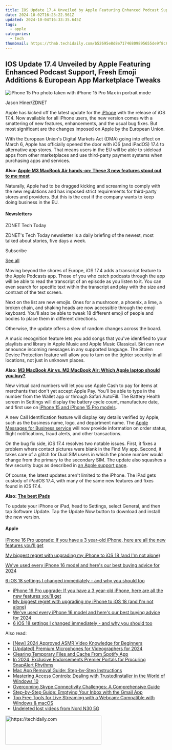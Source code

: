 ```yaml
---
title: IOS Update 17.4 Unveiled by Apple Featuring Enhanced Podcast Support, Fresh Emoji Additions & European App Marketplace Tweaks
date: 2024-10-02T16:23:22.561Z
updated: 2024-10-04T16:33:35.645Z
tags:
  - apple
categories:
  - tech
thumbnail: https://thmb.techidaily.com/b52695e8d8e71746809895655de9f8c6acd7b0659cd0b84f4316b6b432fb112c.jpg
---
```


## IOS Update 17.4 Unveiled by Apple Featuring Enhanced Podcast Support, Fresh Emoji Additions & European App Marketplace Tweaks

![iPhone 15 Pro photo taken with iPhone 15 Pro Max in portrait mode](https://www.zdnet.com/a/img/resize/cbb6e06548207ca48ddc17f21c5a95be254f99ba/2023/10/05/c175a0e5-2ef1-400f-b90b-8dd3cf353de4/img-1927.jpg?auto=webp&width=1280)

Jason Hiner/ZDNET

Apple has kicked off the latest update for the [iPhone](https://www.zdnet.com/article/best-iphone/) with the release of iOS 17.4\. Now available for all iPhone users, the new version comes with a smattering of new features, enhancements, and the usual bug fixes. But most significant are the changes imposed on Apple by the European Union.

With the European Union's Digital Markets Act (DMA) going into effect on March 6, Apple has officially opened the door with iOS (and iPadOS) 17.4 to alternative app stores. That means users in the EU will be able to sideload apps from other marketplaces and use third-party payment systems when purchasing apps and services.

**Also: [Apple M3 MacBook Air hands-on: These 3 new features stood out to me most](https://www.zdnet.com/article/apple-m3-macbook-air-hands-on-these-3-new-features-stood-out-to-me-most/)**

Naturally, Apple had to be dragged kicking and screaming to comply with the new regulations and has imposed strict requirements for third-party stores and providers. But this is the cost if the company wants to keep doing business in the EU.

#### Newsletters

ZDNET Tech Today

ZDNET's Tech Today newsletter is a daily briefing of the newest, most talked about stories, five days a week.

 Subscribe

[See all](https://www.zdnet.com/newsletters/)

Moving beyond the shores of Europe, iOS 17.4 adds a transcript feature to the Apple Podcasts app. Those of you who catch podcasts through the app will be able to read the transcript of an episode as you listen to it. You can even search for specific text within the transcript and play with the size and contrast of the text screen.

Next on the list are new emojis. Ones for a mushroom, a phoenix, a lime, a broken chain, and shaking heads are now accessible through the emoji keyboard. You'll also be able to tweak 18 different emoji of people and bodies to place them in different directions.

Otherwise, the update offers a slew of random changes across the board.

A music recognition feature lets you add songs that you've identified to your playlists and library in Apple Music and Apple Music Classical. Siri can now announce incoming messages in any supported language. The Stolen Device Protection feature will allow you to turn on the tighter security in all locations, not just in unknown places.

**Also: [M3 MacBook Air vs. M2 MacBook Air: Which Apple laptop should you buy?](https://www.zdnet.com/article/m3-macbook-air-vs-m2-macbook-air/)**

New virtual card numbers will let you use Apple Cash to pay for items at merchants that don't yet accept Apple Pay. You'll be able to type in the number from the Wallet app or through Safari AutoFill. The Battery Health screen in Settings will display the battery cycle count, manufacture date, and first use on [iPhone 15 and iPhone 15 Pro models](https://www.zdnet.com/article/new-iphone-15-models-compared-iphone-15-vs-plus-vs-pro-vs-pro-max/).

A new Call Identification feature will display key details verified by Apple, such as the business name, logo, and department name. The [Apple Messages for Business service](https://register.apple.com/resources/messages/messaging-documentation/) will now provide information on order status, flight notifications, fraud alerts, and other transactions.

On the bug fix side, iOS 17.4 resolves two notable issues. First, it fixes a problem where contact pictures were blank in the Find My app. Second, it takes care of a glitch for Dual SIM users in which the phone number would change from the primary to the secondary SIM. The update also squashes a few security bugs as described in [an Apple support page](https://support.apple.com/en-us/HT214081).

Of course, the latest updates aren't limited to the iPhone. The iPad gets custody of iPadOS 17.4, with many of the same new features and fixes found in iOS 17.4.

**Also: [The best iPads](https://www.zdnet.com/article/best-ipad/)**

To update your iPhone or iPad, head to Settings, select General, and then tap Software Update. Tap the Update Now button to download and install the new version.

#### Apple

[iPhone 16 Pro upgrade: If you have a 3 year-old iPhone, here are all the new features you'll get](https://www.zdnet.com/article/iphone-16-pro-and-pro-max-hands-on/ "iPhone 16 Pro upgrade: If you have a 3 year-old iPhone, here are all the new features you'll get")

[My biggest regret with upgrading my iPhone to iOS 18 (and I'm not alone)](https://www.zdnet.com/article/my-biggest-regret-with-upgrading-my-iphone-to-ios-18-and-im-not-alone/ "My biggest regret with upgrading my iPhone to iOS 18 (and I'm not alone)")

[We've used every iPhone 16 model and here's our best buying advice for 2024](https://www.zdnet.com/article/iphone-16-pro-max-buying-advice-2024/ "We've used every iPhone 16 model and here's our best buying advice for 2024")

[6 iOS 18 settings I changed immediately - and why you should too](https://www.zdnet.com/article/6-ios-18-settings-i-changed-immediately-and-why-you-should-too/ "6 iOS 18 settings I changed immediately - and why you should too")

* [iPhone 16 Pro upgrade: If you have a 3 year-old iPhone, here are all the new features you'll get](https://www.zdnet.com/article/iphone-16-pro-and-pro-max-hands-on/ "iPhone 16 Pro upgrade: If you have a 3 year-old iPhone, here are all the new features you'll get")
* [My biggest regret with upgrading my iPhone to iOS 18 (and I'm not alone)](https://www.zdnet.com/article/my-biggest-regret-with-upgrading-my-iphone-to-ios-18-and-im-not-alone/ "My biggest regret with upgrading my iPhone to iOS 18 (and I'm not alone)")
* [We've used every iPhone 16 model and here's our best buying advice for 2024](https://www.zdnet.com/article/iphone-16-pro-max-buying-advice-2024/ "We've used every iPhone 16 model and here's our best buying advice for 2024")
* [6 iOS 18 settings I changed immediately - and why you should too](https://www.zdnet.com/article/6-ios-18-settings-i-changed-immediately-and-why-you-should-too/ "6 iOS 18 settings I changed immediately - and why you should too")

<ins class="adsbygoogle"
     style="display:block"
     data-ad-format="autorelaxed"
     data-ad-client="ca-pub-7571918770474297"
     data-ad-slot="1223367746"></ins>

<ins class="adsbygoogle"
     style="display:block"
     data-ad-client="ca-pub-7571918770474297"
     data-ad-slot="8358498916"
     data-ad-format="auto"
     data-full-width-responsive="true"></ins>

<span class="atpl-alsoreadstyle">Also read:</span>
<div><ul>
<li><a href="https://youtube-data.techidaily.com/024-approved-asmr-video-knowledge-for-beginners/"><u>[New] 2024 Approved ASMR Video Knowledge for Beginners</u></a></li>
<li><a href="https://youtube-webster.techidaily.com/ed-premium-microphones-for-videographers-for-2024/"><u>[Updated] Premium Microphones for Videographers for 2024</u></a></li>
<li><a href="https://win11.techidaily.com/clearing-temporary-files-and-cache-from-spotify-app/"><u>Clearing Temporary Files and Cache From Spotify App</u></a></li>
<li><a href="https://fox-hovers.techidaily.com/in-2024-exclusive-endorsements-premier-portals-for-procuring-snapalert-rhythms/"><u>In 2024, Exclusive Endorsements Premier Portals for Procuring SnapAlert Rhythms</u></a></li>
<li><a href="https://techtrends.techidaily.com/mac-app-removal-guide-step-by-step-instructions/"><u>Mac App Removal Guide: Step-by-Step Instructions</u></a></li>
<li><a href="https://techtrends.techidaily.com/mastering-access-controls-dealing-with-trustedinstaller-in-the-world-of-windows-10/"><u>Mastering Access Controls: Dealing with TrustedInstaller in the World of Windows 10</u></a></li>
<li><a href="https://techtrends.techidaily.com/overcoming-skype-connectivity-challenges-a-comprehensive-guide/"><u>Overcoming Skype Connectivity Challenges: A Comprehensive Guide</u></a></li>
<li><a href="https://techtrends.techidaily.com/step-by-step-guide-emptying-your-inbox-with-the-gmail-app/"><u>Step-by-Step Guide: Emptying Your Inbox with the Gmail App</u></a></li>
<li><a href="https://fox-tls.techidaily.com/top-free-tools-for-live-streaming-with-a-webcam-compatible-with-windows-and-macos/"><u>Top Free Tools for Live Streaming with a Webcam: Compatible with Windows & macOS</u></a></li>
<li><a href="https://techidaily.com/undeleted-lost-videos-from-nord-n30-5g-by-fonelab-android-recover-video/"><u>Undeleted lost videos from Nord N30 5G</u></a></li>
</ul></div>

<!-- affiliate ads begin -->
<a href="https://aligracehair.sjv.io/c/5597632/2027190/19272" target="_top" id="2027190">
  <img src="//a.impactradius-go.com/display-ad/19272-2027190" border="0" alt="https://techidaily.com" width="300" height="90"/>
</a>
<img height="0" width="0" src="https://aligracehair.sjv.io/i/5597632/2027190/19272" style="position:absolute;visibility:hidden;" border="0" />
<!-- affiliate ads end -->

